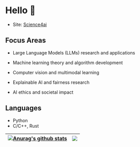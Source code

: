 <!--
**sci4ai/sci4ai** is a ✨ _special_ ✨ repository because its `README.md` (this file) appears on your GitHub profile.

Here are some ideas to get you started:

- 🔭 I’m currently working on ...
- 🌱 I’m currently learning ...
- 👯 I’m looking to collaborate on ...
- 🤔 I’m looking for help with ...
- 💬 Ask me about ...
- 📫 How to reach me: ...
- 😄 Pronouns: ...
- ⚡ Fun fact: ...
-->

# Hello 👋
- Site: [Science4ai](https://science4ai.com/)

## Focus Areas
- Large Language Models (LLMs) research and applications

- Machine learning theory and algorithm development

- Computer vision and multimodal learning

- Explainable AI and fairness research

- AI ethics and societal impact


## Languages
- Python
- C/C++, Rust

| <a href="https://github.com/anuraghazra/github-readme-stats"><img align="center" src="https://github-readme-stats.vercel.app/api?username=sci4ai&show_icons=true&include_all_commits=true&theme=buefy&hide_border=true" alt="Anurag's github stats" /></a> | <a href="https://github.com/anuraghazra/github-readme-stats"><img align="center" src="https://github-readme-stats.vercel.app/api/top-langs/?username=sci4ai&layout=compact&theme=buefy&hide_border=true" /></a> |
| ------------- | ------------- |
